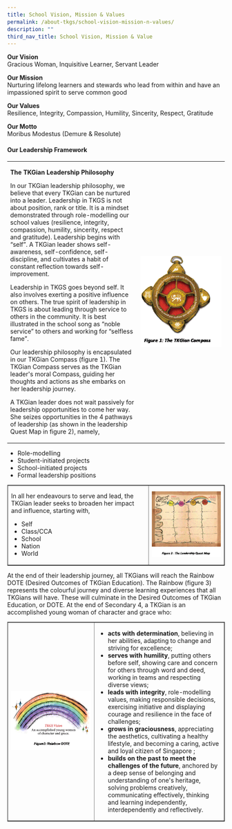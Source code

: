 ```yaml
---
title: School Vision, Mission & Values
permalink: /about-tkgs/school-vision-mission-n-values/
description: ""
third_nav_title: School Vision, Mission & Value
---
```

<p><strong>Our Vision<br /></strong>Gracious Woman, Inquisitive Learner, Servant Leader</p>
<p><strong>Our Mission<br /></strong>Nurturing lifelong learners and stewards who lead from within and have an impassioned spirit to serve common good</p>
<p><strong>Our Values<br /></strong>Resilience, Integrity, Compassion, Humility, Sincerity, Respect, Gratitude</p>
<p><strong>Our Motto<br /></strong>Moribus Modestus (Demure &amp; Resolute)</p>
<h4><strong>Our Leadership Framework</strong></h4>
<table style="border-collapse: collapse; width: 100%;" border="0">
<tbody>
<tr>
<td style="width: 60%;">
<p><strong>The TKGian Leadership Philosophy</strong></p>
<p>In our TKGian leadership philosophy, we believe that every TKGian can be nurtured into a leader. Leadership in TKGS is not about position, rank or title. It is a mindset demonstrated through role-modelling our school values (resilience, integrity, compassion, humility, sincerity, respect and gratitude). Leadership begins with &ldquo;self&rdquo;. A TKGian leader shows self-awareness, self-confidence, self-discipline, and cultivates a habit of constant reflection towards self-improvement.</p>
<p>Leadership in TKGS goes beyond self. It also involves exerting a positive influence on others. The true spirit of leadership in TKGS is about leading through service to others in the community. It is best illustrated in the school song as &ldquo;noble service&rdquo; to others and working for &ldquo;selfless fame&rdquo;.</p>
<p>Our leadership philosophy is encapsulated in our TKGian Compass (figure 1). The TKGian Compass serves as the TKGian leader's moral Compass, guiding her thoughts and actions as she embarks on her leadership journey.</p>
<p>A TKGian leader does not wait passively for leadership opportunities to come her way. She seizes opportunities in the 4 pathways of leadership (as shown in the leadership Quest Map in figure 2), namely,</p>
</td>
<td style="width: 55%;"><img src="/images/v1.gif"></td>
</tr>
</tbody>
</table>
<ul>
<li>Role-modelling</li>
<li>Student-initiated projects</li>
<li>School-initiated projects</li>
<li>Formal leadership positions</li>
</ul>
<table style="border-collapse: collapse; width: 100%;" border="1">
<tbody>
<tr>
<td style="width: 65%;">
<p>In all her endeavours to serve and lead, the TKGian leader seeks to broaden her impact and influence, starting with,</p>
<ul>
<li>Self</li>
<li>Class/CCA</li>
<li>School</li>
<li>Nation</li>
<li>World</li>
</ul>
</td>
<td style="width: 35%;"><img src="/images/v2.gif"></td>
</tr>
</tbody>
</table>
<p>At the end of their leadership journey, all TKGians will reach the Rainbow DOTE (Desired Outcomes of TKGian Education). The Rainbow (figure 3) represents the colourful journey and diverse learning experiences that all TKGians will have. These will culminate in the Desired Outcomes of TKGian Education, or DOTE. At the end of Secondary 4, a TKGian is an accomplished young woman of character and grace who:</p>
<table style="border-collapse: collapse; width: 100%;" border="1">
<tbody>
<tr>
<td style="width: 40%;"><img src="/images/v3.gif"></td>
<td style="width: 60%;">
<ul>
<li><strong>acts with determination</strong>, believing in her abilities, adapting to change and striving for excellence;</li>
<li><strong>serves with humility</strong>, putting others before self, showing care and concern for others through word and deed, working in teams and respecting diverse views;</li>
<li><strong>leads with integrity</strong>, role-modelling values, making responsible decisions, exercising initiative and displaying courage and resilience in the face of challenges;</li>
<li><strong>grows in graciousness</strong>,<strong>&nbsp;</strong>appreciating the aesthetics, cultivating a healthy lifestyle, and becoming a caring, active and loyal citizen of Singapore ;</li>
<li><strong>builds on the past to meet the challenges of the future</strong>, anchored by a deep sense of belonging and understanding of one's heritage, solving problems creatively, communicating effectively, thinking and learning independently, interdependently and reflectively.</li>
</ul>
</td>
</tr>
</tbody>
</table>